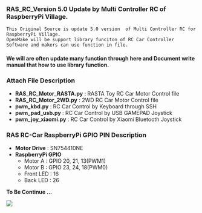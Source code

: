### RAS_RC_Version 5.0 Update by Multi Controller RC of RaspberryPi Village.

```
This Original Source is update 5.0 version  of Multi Controller RC for RaspberryPi Village.
OpenMake will be support library funciton of RC Car Controller Software and makers can use function in file.
```
#### We will are often update many function through here and Document write manual that how to use library function.

### Attach File Description

* **RAS_RC_Motor_RASTA.py** : RASTA Toy RC Car Motor Control file
* **RAS_RC_Motor_2WD.py** : 2WD RC Car Motor Control file
* **pwm_kbd.py** : RC Car Control by Keyboard through SSH
* **pwm_pad_usb.py** : RC Car Control by USB GAMEPAD Joystick
* **pwm_joy_xiaomi.py** : RC Car Control by Xiaomi Bluetooth Joystick

### RAS RC-Car RaspberryPi GPIO PIN Description

* **Motor Drive** : SN754410NE 
* **RaspberryPi GPIO**
   
   - Motor A : GPIO 20, 21, 13(PWM1)
   - Motor B : GPIO 23, 24, 18(PWM0)
   - Front LED : 16
   - Back LED : 26
   
**To Be Continue ...**

![](https://github.com/rasplay/RAS_RC_CAR/blob/master/RASTA_RC_remodel2.jpg)
